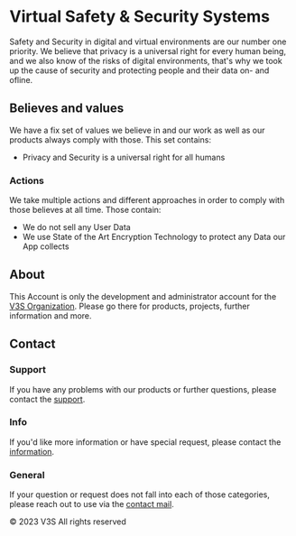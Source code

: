 # Virtual Safety & Security Systems

Safety and Security in digital and virtual environments are our number one priority. We believe that privacy is a universal right for every human being, and we also know of the risks of digital environments, that's why we took up the cause of security and protecting people and their data on- and ofline.


## Believes and values

We have a fix set of values we believe in and our work as well as our products always comply with those.
This set contains:

- Privacy and Security is a universal right for all humans


### Actions

We take multiple actions and different approaches in order to comply with those believes at all time.
Those contain:

- We do not sell any User Data
- We use State of the Art Encryption Technology to protect any Data our App collects


## About

This Account is only the development and administrator account for the [V3S Organization](https://github.com/V3Sofficial). Please go there for products, projects, further information and more.


## Contact

### Support

If you have any problems with our products or further questions, please contact the [support](mailto:support@v3s.tech).


### Info

If you'd like more information or have special request, please contact the [information](mailto:info@v3s.tech).


### General

If your question or request does not fall into each of those categories, please reach out to use via the [contact mail](mailto:contact@v3s.tech).

© 2023 V3S
All rights reserved


